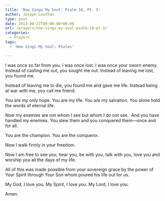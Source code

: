 ```yaml
---
title: 'Now Sings My Soul: Psalm 18, Pt. 5'
author: Joseph Louthan
type: post
date: 2013-08-27T00:00:00+00:00
url: /prayers/now-sings-my-soul-psalm-18-pt-5/
categories:
  - Prayers
tags:
  - 'Now Sings My Soul: Psalms'

---
```

I was once so far from you. I was once lost. I was once your sworn enemy. Instead of casting me out, you sought me out. Instead of leaving me lost, you found me. 

Instead of leaving me to die, you found me and gave me life. Instead being at war with me, you call me friend.

You are my only hope. You are my life. You are my salvation. You alone hold the words of eternal life.

Now my enemies are not whom I see but whom I do not see.  And you have handled my enemies. You slew them and you conquered them—once and for all.

You are the champion. You are the conqueror.

Now I walk firmly in your freedom.

Now I am free to see you, hear you, be with you, talk with you, love you and worship you all the days of my life.

All of this was made possible from your sovereign grace by the power of Your Spirit through Your Son whom poured his life out for us.

My God, I love you. My Spirit, I love you. My Lord, I love you.

Amen.